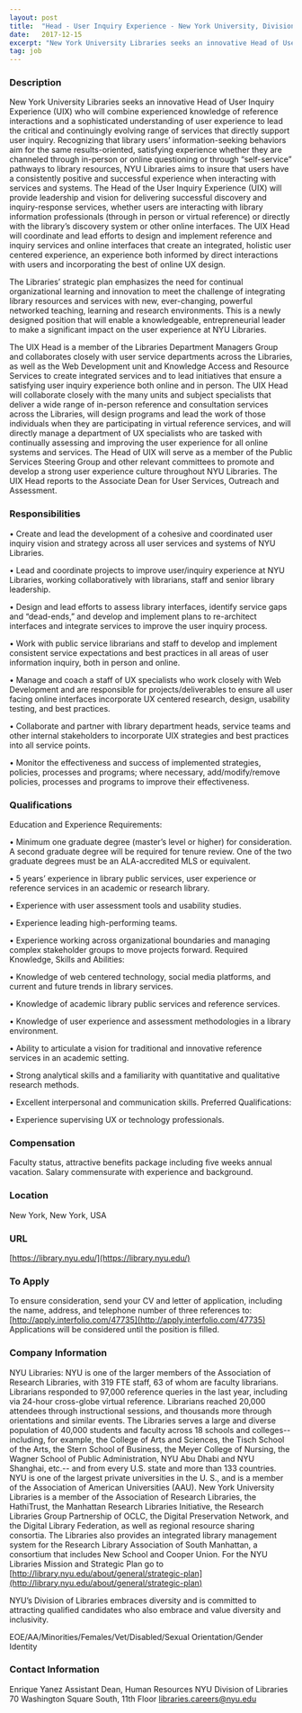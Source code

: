 ```yaml
---
layout: post
title:  "Head - User Inquiry Experience - New York University, Division of Libraries"
date:   2017-12-15
excerpt: "New York University Libraries seeks an innovative Head of User Inquiry Experience (UIX) who will combine experienced knowledge of reference interactions and a sophisticated understanding of user experience to lead the critical and continuingly evolving range of services that directly support user inquiry. Recognizing that library users’ information-seeking behaviors aim..."
tag: job
---
```


### Description   

New York University Libraries seeks an innovative Head of User Inquiry Experience (UIX) who will combine experienced knowledge of reference interactions and a sophisticated understanding of user experience to lead the critical and continuingly evolving range of services that directly support user inquiry.  Recognizing that library users’ information-seeking behaviors aim for the same results-oriented, satisfying experience whether they are channeled through in-person or online questioning or through “self-service” pathways to library resources, NYU Libraries aims to insure that users have a consistently positive and successful experience when interacting with services and systems. The Head of the User Inquiry Experience (UIX) will provide leadership and vision for delivering successful discovery and inquiry-response services, whether users are interacting with library information professionals (through in person or virtual reference) or directly with the library’s discovery system or other online interfaces.  The UIX Head will coordinate and lead efforts to design and implement reference and inquiry services and online interfaces that create an integrated, holistic user centered experience, an experience both informed by direct interactions with users and incorporating the best of online UX design.

The Libraries’ strategic plan emphasizes the need for continual organizational learning and innovation to meet the challenge of integrating library resources and services with new, ever-changing, powerful networked teaching, learning and research environments.  This is a newly designed position that will enable a knowledgeable, entrepreneurial leader to make a significant impact on the user experience at NYU Libraries.

The UIX Head is a member of the Libraries Department Managers Group and collaborates closely with user service departments across the Libraries, as well as the Web Development unit and Knowledge Access and Resource Services to create integrated services and to lead initiatives that ensure a satisfying user inquiry experience both online and in person.  The UIX Head will collaborate closely with the many units and subject specialists that deliver a wide range of in-person reference and consultation services across the Libraries, will design programs and lead the work of those individuals when they are participating in virtual reference services, and will directly manage a department of UX specialists who are tasked with continually assessing and improving the user experience for all online systems and services.  The Head of UIX will serve as a member of the Public Services Steering Group and other relevant committees to promote and develop a strong user experience culture throughout NYU Libraries. The UIX Head reports to the Associate Dean for User Services, Outreach and Assessment.  


### Responsibilities   


•  Create and lead the development of a cohesive and coordinated user inquiry vision and strategy across all user services and systems of NYU Libraries.

•  Lead and coordinate projects to improve user/inquiry experience at NYU Libraries, working collaboratively with librarians, staff and senior library leadership.

•  Design and lead efforts to assess library interfaces, identify service gaps and “dead-ends,” and develop and implement plans to re-architect interfaces and integrate services to improve the user inquiry process.

•  Work with public service librarians and staff to develop and implement consistent service expectations and best practices in all areas of user information inquiry, both in person and online.

•  Manage and coach a staff of UX specialists who work closely with Web Development and are responsible for projects/deliverables to ensure all user facing online interfaces incorporate UX centered research, design, usability testing, and best practices.

•  Collaborate and partner with library department heads, service teams and other internal stakeholders to incorporate UIX strategies and best practices into all service points. 

•  Monitor the effectiveness and success of implemented strategies, policies, processes and programs; where necessary, add/modify/remove policies, processes and programs to improve their effectiveness.


### Qualifications   

Education and Experience Requirements:

•  Minimum one graduate degree (master’s level or higher) for consideration. A second graduate degree will be required for tenure review. One of the two graduate degrees must be an ALA-accredited MLS or equivalent.

•  5 years’ experience in library public services, user experience or reference services in an academic or research library. 

•  Experience with user assessment tools and usability studies.

•  Experience leading high-performing teams.

•  Experience working across organizational boundaries and managing complex stakeholder groups to move projects forward.
Required Knowledge, Skills and Abilities:

•  Knowledge of web centered technology, social media platforms, and current and future trends in library services.

•  Knowledge of academic library public services and reference services.

•  Knowledge of user experience and assessment methodologies in a library environment.

•  Ability to articulate a vision for traditional and innovative reference services in an academic setting.

•  Strong analytical skills and a familiarity with quantitative and qualitative research methods.

•  Excellent interpersonal and communication skills.
Preferred Qualifications:

•  Experience supervising UX or technology professionals.


### Compensation   

Faculty status, attractive benefits package including five weeks annual vacation. Salary commensurate with experience and background.


### Location   

New York, New York, USA


### URL   

[https://library.nyu.edu/](https://library.nyu.edu/)

### To Apply   

To ensure consideration, send your CV and letter of application, including the name, address, and telephone number of three references to: [http://apply.interfolio.com/47735](http://apply.interfolio.com/47735) Applications will be considered until the position is filled.


### Company Information   

NYU Libraries: NYU is one of the larger members of the Association of Research Libraries, with 319 FTE staff, 63 of whom are faculty librarians.  Librarians responded to 97,000 reference queries in the last year, including via 24-hour cross-globe virtual reference.  Librarians reached 20,000 attendees through instructional sessions, and thousands more through orientations and similar events.  The Libraries serves a large and diverse population of 40,000 students and faculty across 18 schools and colleges-- including, for example, the College of Arts and Sciences, the Tisch School of the Arts, the Stern School of Business, the Meyer College of Nursing, the Wagner School of Public Administration, NYU Abu Dhabi and NYU Shanghai, etc.-- and from every U.S. state and more than 133 countries.  NYU is one of the largest private universities in the U. S., and is a member of the Association of American Universities (AAU).  New York University Libraries is a member of the Association of Research Libraries, the HathiTrust, the Manhattan Research Libraries Initiative, the Research Libraries Group Partnership of OCLC, the Digital Preservation Network, and the Digital Library Federation, as well as regional resource sharing consortia. The Libraries also provides an integrated library management system for the Research Library Association of South Manhattan, a consortium that includes New School and Cooper Union. For the NYU Libraries Mission and Strategic Plan go to [http://library.nyu.edu/about/general/strategic-plan](http://library.nyu.edu/about/general/strategic-plan)

NYU’s Division of Libraries embraces diversity and is committed to attracting qualified candidates who also embrace and value diversity and inclusivity.

EOE/AA/Minorities/Females/Vet/Disabled/Sexual Orientation/Gender Identity


### Contact Information   

Enrique Yanez
Assistant Dean, Human Resources
NYU Division of Libraries
70 Washington Square South, 11th Floor
libraries.careers@nyu.edu

